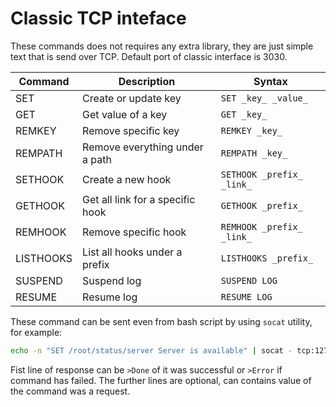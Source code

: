 # Classic TCP inteface

These commands does not requires any extra library, they are just simple text that is send over TCP. Default port of classic interface is 3030.

| Command   | Description                        | Syntax                    |
|-----------|------------------------------------|---------------------------|
| SET       | Create or update key               | `SET _key_ _value_`       |
| GET       | Get value of a key                 | `GET _key_`               |
| REMKEY    | Remove specific key                | `REMKEY _key_`            |
| REMPATH   | Remove everything under a path     | `REMPATH _key_`           |
| SETHOOK   | Create a new hook                  | `SETHOOK _prefix_ _link_` |
| GETHOOK   | Get all link for a specific hook   | `GETHOOK _prefix_`        |
| REMHOOK   | Remove specific hook               | `REMHOOK _prefix_ _link_` |
| LISTHOOKS | List all hooks under a prefix      | `LISTHOOKS _prefix_`      |
| SUSPEND   | Suspend log                        | `SUSPEND LOG`             |
| RESUME    | Resume log                         | `RESUME LOG`              |

These command can be sent even from bash script by using `socat` utility, for example:
```bash
echo -n "SET /root/status/server Server is available" | socat - tcp:127.0.0.1:3030
```

Fist line of response can be `>Done` of it was successful or `>Error` if command has failed. The further lines are optional, can contains value of the command was a request.
